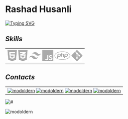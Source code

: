# Rashad Husanli
[![Typing SVG](https://readme-typing-svg.demolab.com?font=Libre+Barcode+39+Extended&size=30&duration=3000&pause=1000&color=aaa&center=true&lines=Front-End+developer)](https://git.io/typing-svg)
## *Skills*
<table><tr><td valign="top">
<div align="center">  
<a href="https://www.w3schools.com/html/" target="_blank"><img src="html.svg" alt="HTML5" height="40" /></a>
<a href="https://www.w3schools.com/css/" target="_blank"><img src="css.svg" alt="CSS3" height="40" /></a>
<a href="https://www.tailwindcss.com/" target="_blank"><img src="tailwindcss.png" alt="Tailwind CSS" height="40" /></a> 
<a href="https://www.javascript.com/" target="_blank"><img src="js.svg" alt="JavaScript" height="40" /></a>
<a href="https://www.php.net/" target="_blank"><img src="php.svg" alt="PHP" height="40" /></a>
<a href="https://github.com/" target="_blank"><img src="git.svg" alt="Git" height="40" /></a>
</div>
</td></tr></table>


## *Contacts*
<table><tr><td valign="top">
<div align="center">  
<a href="https://www.facebook.com/profile.php?id=100023073662950" target="_lank"><img align="center" src="https://raw.githubusercontent.com/rahuldkjain/github-profile-readme-generator/master/src/images/icons/Social/facebook.svg" alt="modoldern" height="30" width="40" /></a>
  <a href="https://www.linkedin.com/in/rashad-kurbanov-b672a283/" target="blank"><img align="center" src="https://raw.githubusercontent.com/rahuldkjain/github-profile-readme-generator/master/src/images/icons/Social/linked-in-alt.svg" alt="modoldern" height="30" width="40" /></a>
<a href="https://codepen.io/modoldern" target="_lank"><img align="center" src="https://raw.githubusercontent.com/rahuldkjain/github-profile-readme-generator/master/src/images/icons/Social/codepen.svg" alt="modoldern" height="30" width="40" /></a>
<a href="https://www.youtube.com/channel/UCgsWoppyxFlvn4i0oeDHt0w" target="_lank"><img align="center" src="https://raw.githubusercontent.com/rahuldkjain/github-profile-readme-generator/master/src/images/icons/Social/youtube.svg" alt="modoldern" height="30" width="40" /></a>

  </div>
</td></tr></table>

<p align="left"> <img src="https://komarev.com/ghpvc/?username=karacagurbuz&label=Profile%20views&color=0e75b6&style=flat" alt="#" /> </p>

<p><img align="left" src="https://github-readme-stats.vercel.app/api/top-langs?username=modoldern&show_icons=true&locale=en&layout=compact" alt="modoldern" /></p>



